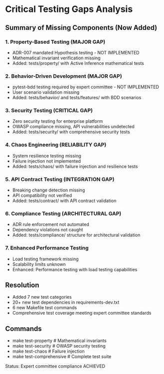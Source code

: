 # Critical Testing Gaps Analysis

## Summary of Missing Components (Now Added)

### 1. Property-Based Testing (MAJOR GAP)

- ADR-007 mandated Hypothesis testing - NOT IMPLEMENTED
- Mathematical invariant verification missing
- Added: tests/property/ with Active Inference mathematical tests

### 2. Behavior-Driven Development (MAJOR GAP)

- pytest-bdd testing required by expert committee - NOT IMPLEMENTED
- User scenario validation missing
- Added: tests/behavior/ and tests/features/ with BDD scenarios

### 3. Security Testing (CRITICAL GAP)

- Zero security testing for enterprise platform
- OWASP compliance missing, API vulnerabilities undetected
- Added: tests/security/ with comprehensive security tests

### 4. Chaos Engineering (RELIABILITY GAP)

- System resilience testing missing
- Failure injection not implemented
- Added: tests/chaos/ with failure injection and resilience tests

### 5. API Contract Testing (INTEGRATION GAP)

- Breaking change detection missing
- API compatibility not verified
- Added: tests/contract/ with API contract validation

### 6. Compliance Testing (ARCHITECTURAL GAP)

- ADR rule enforcement not automated
- Dependency violations not caught
- Added: tests/compliance/ structure for architectural validation

### 7. Enhanced Performance Testing

- Load testing framework missing
- Scalability limits unknown
- Enhanced: Performance testing with load testing capabilities

## Resolution

- Added 7 new test categories
- 20+ new test dependencies in requirements-dev.txt
- 6 new Makefile test commands
- Comprehensive test coverage meeting expert committee standards

## Commands

- make test-property # Mathematical invariants
- make test-security # OWASP security testing
- make test-chaos # Failure injection
- make test-comprehensive # Complete test suite

Status: Expert committee compliance ACHIEVED

